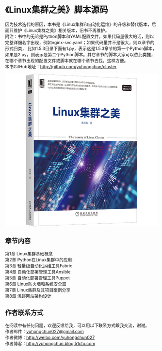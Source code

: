 
《Linux集群之美》脚本源码
========================================
因为技术迭代的原因，本书是《Linux集群和自动化运维》的升级和替代版本，后面只维护《Linux集群之美》相关版本，旧书不再维护。<br>
附注：书中的无论是Python脚本和YAML配置文件，如果代码量很大的话，则以完整详细名字出现，例如nginx-svc.yaml；如果代码量并不是很大，则以章节的形式归类，
比如1.5.3目录下面有1.py，表示这是1.5.3章节的第一个Python脚本，如果是2.py，则表示是第二个Python脚本。其它章节的脚本大家可以依此类推，
在哪个章节出现的配置文件或脚本就在哪个章节去找，这样方便。<br>
本书GitHub地址：http://github.com/yuhongchun/cluster

![image](https://github.com/yuhongchun/cluster/blob/master/screenhot/0b77e355ff8b6c0f.jpg)


章节内容
----------------------------------------
第1章 Linux集群基础概念<br>
第2章 Python在Linux集群中的应用<br>
第3章 轻量级自动化运维工具Fabric<br>
第4章 自动化部署管理工具Ansible<br>
第5章 自动化部署管理工具Puppet<br>
第6章 Linux防火墙和系统安全篇<br>
第7章 Linux集群及其项目案例分享<br>
第8章 浅谈网站架构设计<br>


作者联系方式
-----------------------------------------
在阅读中有任何问题，欢迎反馈给我，可以用以下联系方式跟我交流，谢谢。<br> 
作者邮件：yuhongchun027@gmail.com<br> 
作者微博：http://weibo.com/yuhongchun027<br> 
作者博客：http://yuhongchun.blog.51cto.com<br> 
